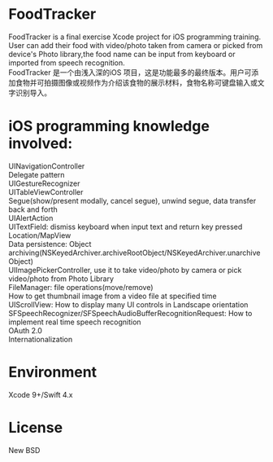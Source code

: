 # FoodTracker
FoodTracker is a final exercise Xcode project for iOS programming training. User can add their food with video/photo taken from camera or picked from device's Photo library,the food name can be input from keyboard or imported from speech recognition.<br>
FoodTracker 是一个由浅入深的iOS 项目，这是功能最多的最终版本。用户可添加食物并可拍摄图像或视频作为介绍该食物的展示材料，食物名称可键盘输入或文字识别导入。
# iOS programming knowledge involved:
UINavigationController<br>
Delegate pattern<br>
UIGestureRecognizer<br>
UITableViewController<br>
Segue(show/present modally, cancel segue), unwind segue, data transfer back and forth <br>
UIAlertAction<br>
UITextField: dismiss keyboard when input text and return key pressed<br>
Location/MapView<br>
Data persistence: Object archiving(NSKeyedArchiver.archiveRootObject/NSKeyedArchiver.unarchiveObject)<br>
UIImagePickerController, use it to take video/photo by camera or pick video/photo from Photo Library<br>
FileManager: file operations(move/remove)<br>
How to get thumbnail image from a video file at specified time<br>
UIScrollView: How to display many UI controls in Landscape orientation<br>
SFSpeechRecognizer/SFSpeechAudioBufferRecognitionRequest: How to implement real time speech recognition<br>
OAuth 2.0<br>
Internationalization<br>
# Environment
Xcode 9+/Swift 4.x
# License
New BSD

